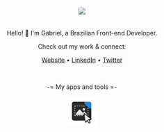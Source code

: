 
<br>

<div align="center">

<img src="https://i.pinimg.com/originals/af/89/3e/af893ef77c62353ce8590e418a94783a.gif" style="height: 250px">

<br>
<br>

Hello! 👋 I'm Gabriel, a Brazilian Front-end Developer.
<br>

Check out my work & connect:

<p>
  <a href="https://nascimentodev.com" target="_blank">Website</a> • 
  <a href="https://www.linkedin.com/in/gabriel-nascimento-gama-5b0b30185/" target="_blank">LinkedIn</a> •
  <a href="[YOUR_TWITTER_LINK_HERE]" target="_blank">Twitter</a>
</p>

<br>

-= My apps and tools =-

<p align="center">
  <a href="https://github.com/GabrielBaiano/Banered/tree/main" target="_blank"><img src="https://raw.githubusercontent.com/GabrielBaiano/Banered/main/src/assets/icon.png" alt="Banered Showcase" width="68"/></a>
</p>

</div>
